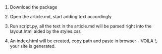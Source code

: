 1. Download the package

2. Open the article.md, start adding text accordingly

3. Run script.py, all the text in the article.md will be parsed right into the layout.html aided by the styles.css

4. An index.html will be created, copy path and paste in browser - VOILA !, your site is generated.
